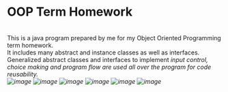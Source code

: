 # OOP Term Homework
<br>This is a java program prepared by me for my Object Oriented Programming term homework.
<br>It includes many abstract and instance classes as well as interfaces.
<br>Generalized abstract classes and interfaces to implement <i> input control, choice making and program flow <i> are used all over the program for code reusability.
<br>
![image](https://github.com/Aleyna-B/OOP_TermHw/assets/122743833/15dccb7d-7ff2-46c0-8520-5ae46389b88b)
![image](https://github.com/Aleyna-B/OOP_TermHw/assets/122743833/bd2bddd0-64ba-45fc-9bcb-435f7413429a)
![image](https://github.com/Aleyna-B/OOP_TermHw/assets/122743833/b5281d85-a806-42d9-95b8-b9f7c12fa79d)
![image](https://github.com/Aleyna-B/OOP_TermHw/assets/122743833/fa506698-f64b-41f6-b8a0-cf52e51f9f8e)
![image](https://github.com/Aleyna-B/OOP_TermHw/assets/122743833/78510753-d56a-46f2-912f-55fdb203c0bf)
![image](https://github.com/Aleyna-B/OOP_TermHw/assets/122743833/c755f809-87dc-4e8e-8c1d-e356e0bdfaed)
